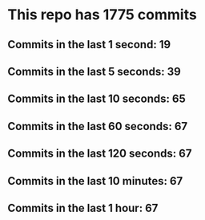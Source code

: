 # This repo has 1775 commits

## Commits in the last 1 second: 19
## Commits in the last 5 seconds: 39
## Commits in the last 10 seconds: 65
## Commits in the last 60 seconds: 67
## Commits in the last 120 seconds: 67
## Commits in the last 10 minutes: 67
## Commits in the last 1 hour: 67

